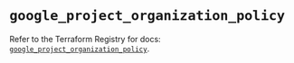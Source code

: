 # `google_project_organization_policy`

Refer to the Terraform Registry for docs: [`google_project_organization_policy`](https://registry.terraform.io/providers/hashicorp/google-beta/6.15.0/docs/resources/google_project_organization_policy).
